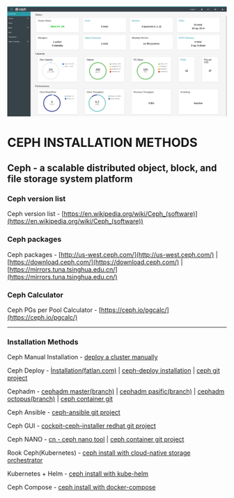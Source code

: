 ![](ceph-oct-dash.png)

# CEPH INSTALLATION METHODS

## Ceph - a scalable distributed object, block, and file storage system platform

### Ceph version list
Ceph version list - [https://en.wikipedia.org/wiki/Ceph_(software)](https://en.wikipedia.org/wiki/Ceph_(software))

### Ceph packages
Ceph packages - [http://us-west.ceph.com/](http://us-west.ceph.com/) | [https://download.ceph.com/](https://download.ceph.com/) | [https://mirrors.tuna.tsinghua.edu.cn/](https://mirrors.tuna.tsinghua.edu.cn/)

### Ceph Calculator
Ceph PGs per Pool Calculator - [https://ceph.io/pgcalc/](https://ceph.io/pgcalc/)

---
### Installation Methods <br>

Ceph Manual Installation - [deploy a cluster manually](https://docs.ceph.com/en/latest/install/index_manual/#deploy-a-cluster-manually) <br>

Ceph Deploy - [İnstallation(fatlan.com)](https://www.fatlan.com/01-09-2021-ceph-deploy-ile-ubuntu-linux-16-ve-20-uzerinde-ceph-pasific-cluster-storage-kurulumu-object-storage/) | [ceph-deploy installation](https://docs.ceph.com/en/nautilus/install/install-ceph-deploy/) | [ceph git project](https://github.com/ceph/ceph) <br>

Cephadm - [cephadm master(branch)](https://github.com/ceph/ceph/blob/master/src/cephadm/cephadm) | [cephadm pasific(branch)](https://raw.githubusercontent.com/ceph/ceph/pacific/src/cephadm/cephadm) | [cephadm octopus(branch)](https://raw.githubusercontent.com/ceph/ceph/octopus/src/cephadm/cephadm) | [ceph container git](https://github.com/ceph/ceph-container) <br>

Ceph Ansible - [ceph-ansible git project](https://github.com/ceph/ceph-ansible) <br>

Ceph GUI - [cockpit-ceph-installer redhat git project](https://github.com/red-hat-storage/cockpit-ceph-installer) <br>

Ceph NANO - [cn - ceph nano tool](https://github.com/ceph/cn) | [ceph container git project](https://github.com/ceph/ceph-container) <br>

Rook Ceph(Kubernetes) - [ceph install with cloud-native storage orchestrator](https://rook.io/docs/rook/v1.5/ceph-quickstart.html) <br>

Kubernetes + Helm - [ceph install with kube-helm](https://docs.ceph.com/en/nautilus/start/kube-helm/) <br>

Ceph Compose - [ceph install with docker-compose](https://github.com/fatlan/Ceph-Docker-Compose)

